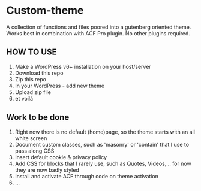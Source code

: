 # Custom-theme
A collection of functions and files poored into a gutenberg oriented theme. 
Works best in combination with ACF Pro plugin. 
No other plugins required. 

## HOW TO USE
1. Make a WordPress v6+ installation on your host/server
2. Download this repo
3. Zip this repo
4. In your WordPress - add new theme
5. Upload zip file
6. et voilà


## Work to be done
1. Right now there is no default (home)page, so the theme starts with an all white screen
2. Document custom classes, such as 'masonry' or 'contain' that I use to pass along CSS
3. Insert default cookie & privacy policy
4. Add CSS for blocks that I rarely use, such as Quotes, Videos,... for now they are now badly styled
5. Install and activate ACF through code on theme activation
6. ...


